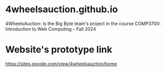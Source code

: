 # 4wheelsauction.github.io
4WheelsAuction: Is the Big Byte team's project in the course COMP3700: Introduction to Web Computing – Fall 2024

# Website's prototype link
https://sites.google.com/view/4wheelsauction/home
